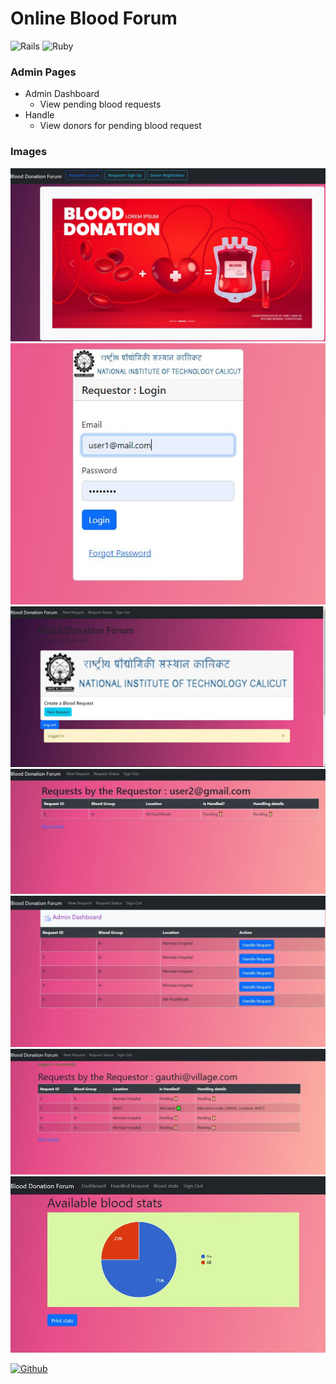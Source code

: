 # Online Blood Forum 

![Rails](https://img.shields.io/badge/rails-%23CC0000.svg?style=for-the-badge&logo=ruby-on-rails&logoColor=white)
![Ruby](https://img.shields.io/badge/ruby-%23CC342D.svg?style=for-the-badge&logo=ruby&logoColor=white)

### Admin Pages
- Admin Dashboard
    - View pending blood requests
- Handle
    - View donors for pending blood request
    
### Images
![Homepage](./readme_images/readme_home_page.jpg)
![Login page](./readme_images/readme_login.jpg)
![Requestor dashboard](./readme_images/readme_requestor_dashboard.jpg)
![Request status page](./readme_images/readme_requestor_req_status.jpg)
![Admin dashboard](./readme_images/readme_admin_dashboard_final.jpg)
![Admin request status page](./readme_images/readme_admin_req_status.jpg)
![Admin request status page](./readme_images/readme_Admin_available_stats.jpg)

[![Github](https://img.shields.io/badge/GitHub-100000?style=for-the-badge&logo=github&logoColor=white)](https://github.com/yug-am/)